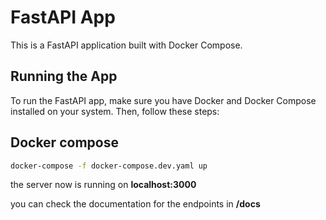 # FastAPI App

This is a FastAPI application built with Docker Compose.

## Running the App

To run the FastAPI app, make sure you have Docker and Docker Compose installed on your system. Then, follow these steps:

## Docker compose

```bash
docker-compose -f docker-compose.dev.yaml up
```
the server now is running on **localhost:3000**

you can check the documentation for the endpoints in **/docs**